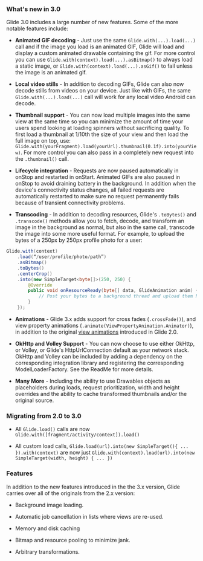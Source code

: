 ### What's new in 3.0
Glide 3.0 includes a large number of new features. Some of the more notable features include:
* **Animated GIF decoding** - Just use the same ``Glide.with(...).load(...)`` call and if the image you load is an animated GIF, Glide will load and display a custom animated drawable containing the gif. For more control you can use ``Glide.with(context).load(...).asBitmap()`` to always load a static image, or ``Glide.with(context).load(...).asGif()`` to fail unless the image is an animated gif.

* **Local video stills** - In addition to decoding GIFs, Glide can also now decode stills from videos on your device. Just like with GIFs, the same ``Glide.with(...).load(...)`` call will work for any local video Android can decode.

* **Thumbnail support** - You can now load multiple images into the same view at the same time so you can minimize the amount of time your users spend looking at loading spinners without sacrificing quality. To first load a thumbnail at 1/10th the size of your view and then load the full image on top, use:  ``Glide.with(yourFragment).load(yourUrl).thumbnail(0.1f).into(yourView)``. For more control you can also pass in a completely new request into the ``.thumbnail()`` call.

* **Lifecycle integration** - Requests are now paused automatically in onStop and restarted in onStart. Animated GIFs are also paused in onStop to avoid draining battery in the background. In addition when the device's connectivity status changes, all failed requests are automatically restarted to make sure no request permanently fails because of transient connectivity problems.

* **Transcoding** - In addition to decoding resources, Glide's ``.toBytes()`` and ``.transcode()`` methods allow you to fetch, decode, and transform an image in the background as normal, but also in the same call, transcode the image into some more useful format. For example, to upload the bytes of a 250px by 250px profile photo for a user:

```java
Glide.with(context)
	.load(“/user/profile/photo/path”)
	.asBitmap()
	.toBytes()
	.centerCrop()
	.into(new SimpleTarget<byte[]>(250, 250) {
		@Override
		public void onResourceReady(byte[] data, GlideAnimation anim) {
			// Post your bytes to a background thread and upload them here.
		}
	});
```

* **Animations** - Glide 3.x adds support for cross fades (``.crossFade()``), and view property animations (``.animate(ViewPropertyAnimation.Animator)``), in addition to the original [view animations](http://developer.android.com/reference/android/view/animation/package-summary.html) introduced in Glide 2.0.

* **OkHttp and Volley Support** - You can now choose to use either OkHttp, or Volley, or Glide's HttpUrlConnection default as your network stack. OkHttp and Volley can be included by adding a dependency on the corresponding integration library and registering the corresponding ModelLoaderFactory. See the ReadMe for more details.

* **Many More** - Including the ability to use Drawables objects as placeholders during loads, request prioritization, width and height overrides and the ability to cache transformed thumbnails and/or the original source. 

### Migrating from 2.0 to 3.0

* All ``Glide.load()`` calls are now ``Glide.with([fragment/activity/context]).load()``

* All custom load calls, ``Glide.load(url).into(new SimpleTarget(){ ... }).with(context)`` are now just ``Glide.with(context).load(url).into(new SimpleTarget(width, height) { ... })``

### Features
In addition to the new features introduced in the the 3.x version, Glide carries over all of the originals from the 2.x version:

* Background image loading.

* Automatic job cancellation in lists where views are re-used.

* Memory and disk caching

* Bitmap and resource pooling to minimize jank.

* Arbitrary transformations.
